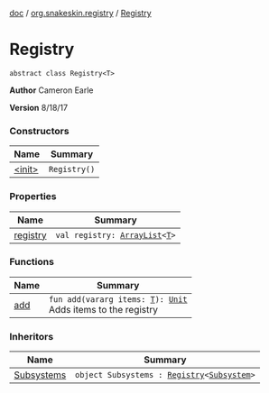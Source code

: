 [doc](../../index.md) / [org.snakeskin.registry](../index.md) / [Registry](./index.md)

# Registry

`abstract class Registry<T>`

**Author**
Cameron Earle

**Version**
8/18/17

### Constructors

| Name | Summary |
|---|---|
| [&lt;init&gt;](-init-.md) | `Registry()` |

### Properties

| Name | Summary |
|---|---|
| [registry](registry.md) | `val registry: `[`ArrayList`](https://kotlinlang.org/api/latest/jvm/stdlib/kotlin.collections/-array-list/index.html)`<`[`T`](index.md#T)`>` |

### Functions

| Name | Summary |
|---|---|
| [add](add.md) | `fun add(vararg items: `[`T`](index.md#T)`): `[`Unit`](https://kotlinlang.org/api/latest/jvm/stdlib/kotlin/-unit/index.html)<br>Adds items to the registry |

### Inheritors

| Name | Summary |
|---|---|
| [Subsystems](../-subsystems/index.md) | `object Subsystems : `[`Registry`](./index.md)`<`[`Subsystem`](../../org.snakeskin.subsystem/-subsystem/index.md)`>` |
